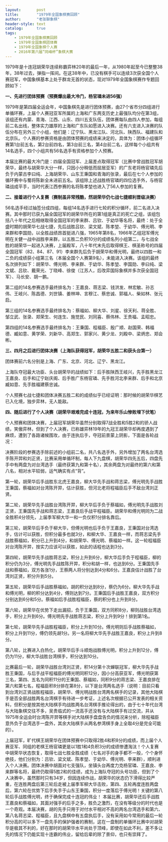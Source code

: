 ```yaml
---
layout:       post
title:        "1979年全国象棋赛回顾"
author:       "老张聊象棋"
header-style: text
catalog:      true
tags:
    - 1979年全国象棋赛回顾
    - 1979年全国象棋团体赛
    - 1979年全国象棋个人赛
    - 2016年第六届“同峰杯”象棋大赛
---
```

1979年是十连冠胡荣华连续称霸弈林20年的最后一年，从1980年起至今已整整38年，38年过去，弹指一挥间。在这38年中，已没有棋手可以连续3次获全国个人赛冠军，中国象棋基本上处于群龙无首的状态，现对1979年全国象棋赛作专题回顾如下：

**一、先进行团体预赛（预赛爆出最大冷门，杨官璘未进56强）**

1979年是第四届全运会年，中国象棋先是进行团体预赛，由27个省市分四组进行单循环赛，上届个人赛冠亚军所属的上海和广东两支历史上最强队均分在第3组，该组还有内蒙、青海、江西、山东、四川五支队伍，团体赛每队由四人参加，每组前二名出线，整体实力雄厚的上海和广东队如愿进入决赛。还有六支进入决赛的队伍分布在另外三个小组，他们是：辽宁队、黑龙江队、河北队、陕西队、福建队和北京队。个人赛的参赛资格是由团体预赛的成绩来决定的，具体为：团体小组循环赛第1台前五名，第2台前四名，第3台前三名，第4台前二名，这样每个小组共有14名选手，四个小组共有56名选手有资格参加个人预赛。

本届比赛的最大冷门是：四届全国冠军、上届差点取得冠军（比赛中曾战胜冠军胡荣华，最终与胡荣华大分一样，只因小分稍低而屈居亚军）的广东老将杨官璘先后负于内蒙古李曰纯、上海胡荣华、山东王秉国和青海的张录，最后在七个人参加的循环赛中与蜀将陈新全未进前五名。该组除上述战胜杨官璘的四位选手外，与杨官璘战成平手，当时代表江西参赛的名将陈孝堃也进入了56人参加的复赛。

**二、接着进行个人复赛（赛制虽非常残酷，然胡荣华仍七战七捷顺利晋级决赛）**

56名选手经过抽签分成四组，每组14名选手进行七轮的积分循环，前二名进入决赛。其中那时已获九届全国冠军的胡荣华所在的第1组是真正的死亡之组，该组包括八十年代之后相继取得全国冠军的李来群、吕钦、于幼华等名将，最终：处于全盛时期的胡荣华七战七捷，先后战胜吕钦、梁文斌、陈孝堃、于幼华、傅光明、李来群和李国勋，以全胜战绩昂首挺进八强，1965年第8名，1966年乙组冠军傅光明在关健一战中战胜李来群，以五胜二负积10分的成绩名列小组第二，与七战全胜的胡荣华一起进入决赛，上届殿军，八十年代末先后取得棋王、棋圣称号的四届全国冠军（82、84、87、91）李来群先后负于胡荣华和傅光明，最终以四胜一和二负的成绩获小组第三名（本届全国个人赛第9名），未能进入决赛。该组的最终名次排列如下：胡荣华、傅光明、李来群、于幼华、陈孝堃、李国勋、李曰纯、梁文斌、吕钦、戴荣光、丁晓峰、徐俊（江苏人，后改弈国际象棋并多次获全国冠军）、马长安、胡一鹏。

第二组的14名参赛选手最终排名为：王嘉良、蒋志梁、钱洪发、林宏敏、孙志伟、王岐兴、陈昌德、刘世镇、姜林坤、言穆江、蔡忠诚、郭福人、柴如林、张元启。

第三组的14名参赛选手最终排名为：蔡福如、柳大华、刘星、徐天利、蒋全胜、邹立武、张录、郑荣生、何连生、施觉民、刘同喜、蔡伟林、王贵福、孟昭忠。

第四组的14名参赛选手最终排名为：王秉国、程福臣、殷广顺、赵国荣、韩福德、臧如意、黄学荣、刘新华、高郑生、郭家兴、黄少龙、刘殿中、梁炳忠、郑会彬。

**三、四月之后进行团体决赛（上海队获得冠军，胡荣华五胜二和获头台第一）**

团体赛前六名分别是上海、广东、北京、河北、辽宁、黑龙江。

上海队夺冠最大功臣、头台胡荣华的战绩如下：后手胜陕西王岐兴，先手胜黑龙江王嘉良、后手和辽宁赵庆阁、后手胜广东杨官璘、先手胜河北李来群、后手和北京臧如意、先手胜福建蔡忠诚。

个人预赛七战七捷和团体决赛五胜二和的成绩似乎已经证明：那时候的胡荣华棋艺已入化境，独步弈林，无人能敌。

**四、随后进行了个人决赛（胡荣华艰难完成十连冠，为来年乐山惨败埋下伏笔）**

个人预赛和团体决赛，上届冠军胡荣华虽然分别取得7战全胜和5胜2和的骄人战绩，笑傲弈林，但到了个人决赛，已称雄弈林19年的九冠王胡荣华却再度遇到了麻烦，遭到了各路诸候围攻，由于连执后手，夺冠前景蒙上阴影，下面是各轮战况：

决赛阶段的参赛选手除前述的小组前二名，共八名选手外，另外增加了两名台湾选手陈开羿和刘正贤，比赛采用单循环制，每人下九盘棋，胡荣华四先五后，四盘先手中有两盘为对台湾选手（最终获第九和第十名），其余两盘为对最终的第六和第八名，相对水平较弱，运气确实有点“背”。

第一轮，胡荣华后手战胜东北虎王嘉良，柳大华先手战和蒋志梁，傅光明先手战胜王秉国，蔡福如对台湾陈开羿，估计获胜，但河北老将程福臣后手不敌台湾刘正贤。

第二轮，胡荣华先手战胜台湾陈开羿，柳大华后手负于蔡福如，傅光明先手战胜刘正贤，王秉国先手战和蒋志梁，王嘉良后手战平程福臣。胡荣华和傅光明同为二战全胜积4分领先，上届季军柳大华一和一负仅积1分排名靠后。

第三轮，胡荣华后手负于柳大华，但傅光明也后手负于王嘉良，王秉国对台湾选手，估计可以获胜，但积分最多也就3分，和柳大华、王嘉良一样，而蒋志梁先手战胜蔡福如，积分已上升到4分，和胡荣华、傅光明、蔡福如一样。这一轮程福臣对台湾陈开羿，按实力应该可以获胜，如此的话程也达到3分。

第四轮，胡荣华先手战胜蒋志梁，积分上升到6分，柳大华后手负于程福臣，柳的积分仍为3分，傅光明先手战胜陈开羿，积分和胡一样，也达到6分。王秉国先手战和蔡福如，双方各涨1分，王蔡两人将分别达到4分和6分。王嘉良估计战胜了台湾刘正贤，积分升到5分。

第五轮，胡荣华后手战胜蔡福如，胡的积分达到8分，蔡仍为6分。柳大华先手战和傅光明，柳的积分达到4分，傅则达到7分。王秉国后手战胜王嘉良，双方积分分别达到6分和5分。蔡福如后手战胜程福臣，蔡的积分也上升到8分。

第六轮，胡荣华在优势下走出漏招，负于王秉国，双方同积8分，柳则战胜台湾选手，积分上升到6分。傅光明先手战胜蒋志梁，积分上升到9分！排到第1名。

第七轮，胡荣华先手战胜程福臣，积分上升到10分。傅光明则后手战胜蔡福如，积分上升到11分，傅仍领先胡1分。另一名将柳大华先手战胜王嘉良，积分上升到8分。

第八轮，比赛进入白热化，胡荣华后手斗顺炮战胜傅光明，积分上升到12分，傅仍为11分，柳大华战胜台湾棋手，积分达到10分。

比赛最后一轮，胡荣华战胜台湾刘正贤，积14分第十次蝉联冠军，柳大华先手战胜王秉国，与后手战平程福臣的傅光明同积12分，因小分高获亚军，傅光明获第三名，第四、五名为同积11分的王秉国、蔡福如，同积9分的蒋志梁、王嘉良排在第六和第七名，程福臣积8分排在第8分，以下是台湾两名选手（说明：目前只看到台湾刘正贤战胜程福臣，胡荣华、傅光明战胜台湾两名棋手的记录，其他大陆棋手是否全部战胜两名台湾棋手有待进一步考证，上述名次根据已公开发表的相关资料，但积分是按其他大陆棋手均战胜两名台湾棋手推论得出的，由于七十年代台湾与大陆象棋交往不多，吴贵临式的一流高手还没有与大陆棋手有过交流，并从1975年全运会时台湾陈开羿等棋手对大陆棋手盘盘告负的情况来分析，除程福臣意外负于台湾选手一盘外，其余大陆棋手从两名参湾棋手身上全取4分是完全可能的）。

上届冠军，旷代棋王胡荣华在团体预赛中只取得2胜4和积8分的成绩，而上届个人赛亚军、同组的老棋王杨官璘更是以1胜1和4负积3分的成绩惨遭淘汰！个人复赛中胡荣华状态恢复，取得七战七胜全胜成绩（七名对手的身手都不一般，个个身怀绝技，他们分别为：吕钦、梁文斌、陈孝堃、于幼华、傅光明、李来群），顺利进入个人决赛。团体决赛中胡面对七支强队，坐镇头台再度力克杨官璘、王嘉良、李来群等名将，最终仍取得5胜2和的佳绩，成为上海队夺冠的头号功臣，但到了个人决赛中，虽然那时只有34岁，但因连续作战，胡荣华的状态仍下滑得比较严重，在连胜两盘后第三轮后走被上届季军柳大华击败，第四、五轮再度连胜两盘后，第六轮在优势下后手失手于山东王秉国，积分一度落后于傅光明！关键的第八轮后手战胜傅光明，终于确保完成十连冠的伟业！     本届比赛，胡荣华还后手战胜王嘉良和蔡福如，其面对强手的后手之多，胜负之激烈，在没有等级分的时代也是一个奇观。本届决赛，胡的先手只用于对付水平相对不高的两名台湾选手和第六、第八名蒋志梁、程福臣，且九盘棋中有五盘执后手，没有采用如今常用的最后一轮积分高的可以多下一盘先手的保护强者的赛制，这在一盘制的单循环比赛中对胡荣华是极其不利的，好在那时的胡荣华水平尚处于顶峰，即使在如此不利，差不多让先的情况下仍能实现十连霸的伟业，留给后辈的除了景仰，也只有崇拜了。
